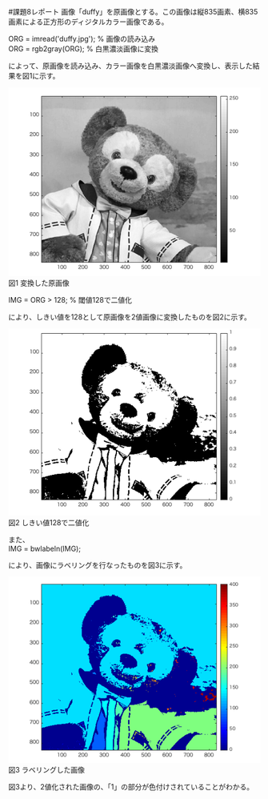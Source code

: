 #課題8レポート
画像「duffy」を原画像とする。この画像は縦835画素、横835画素による正方形のディジタルカラー画像である。  

ORG = imread('duffy.jpg'); % 画像の読み込み  
ORG = rgb2gray(ORG); % 白黒濃淡画像に変換  

によって、原画像を読み込み、カラー画像を白黒濃淡画像へ変換し、表示した結果を図1に示す。  

![変換した原画像](image/kadai8_1.png)  
図1 変換した原画像  

IMG = ORG > 128; % 閾値128で二値化

により、しきい値を128として原画像を2値画像に変換したものを図2に示す。

![しきい値128で二値化](image/kadai8_2.png)  
図2 しきい値128で二値化

また、  
IMG = bwlabeln(IMG);  

により、画像にラベリングを行なったものを図3に示す。  

![ラベリングした画像](image/kadai8_3.png)  
図3 ラベリングした画像  

図3より、2値化された画像の、「1」の部分が色付けされていることがわかる。